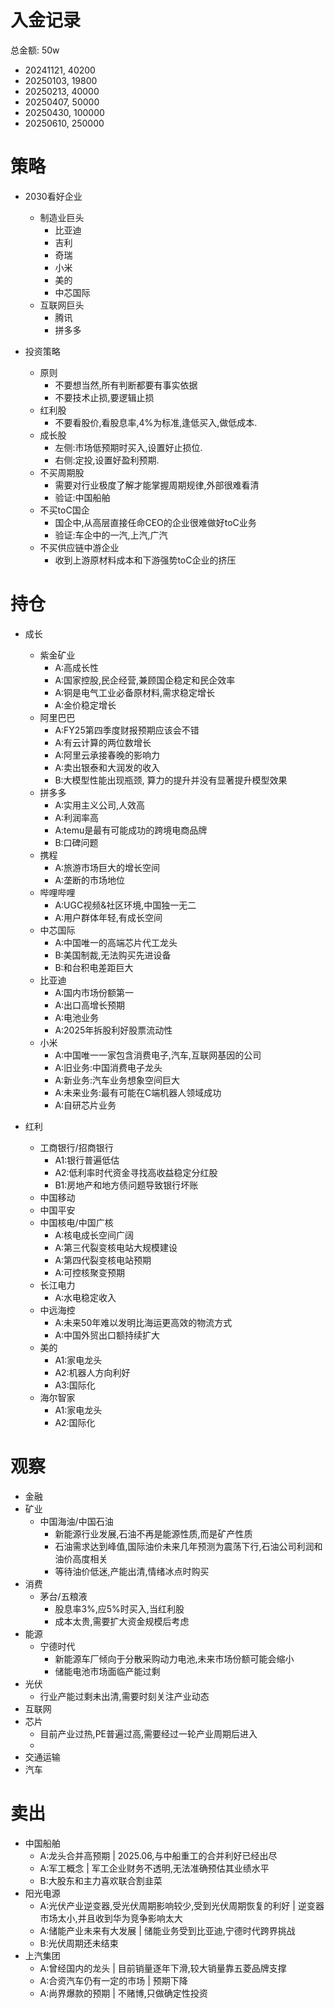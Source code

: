 # 入金记录
总金额: 50w
* 20241121, 40200
* 20250103, 19800
* 20250213, 40000
* 20250407, 50000
* 20250430, 100000
* 20250610, 250000

# 策略
* 2030看好企业
  * 制造业巨头
    * 比亚迪
    * 吉利
    * 奇瑞
    * 小米
    * 美的
    * 中芯国际
  * 互联网巨头
    * 腾讯
    * 拼多多

* 投资策略
  * 原则
    * 不要想当然,所有判断都要有事实依据
    * 不要技术止损,要逻辑止损
  * 红利股
    * 不要看股价,看股息率,4%为标准,逢低买入,做低成本.
  * 成长股
    * 左侧:市场低预期时买入,设置好止损位.
    * 右侧:定投,设置好盈利预期.
  * 不买周期股
    * 需要对行业极度了解才能掌握周期规律,外部很难看清
    * 验证:中国船舶
  * 不买toC国企
    * 国企中,从高层直接任命CEO的企业很难做好toC业务
    * 验证:车企中的一汽,上汽,广汽
  * 不买供应链中游企业
    * 收到上游原材料成本和下游强势toC企业的挤压



# 持仓
* 成长
  * 紫金矿业
    * A:高成长性
    * A:国家控股,民企经营,兼顾国企稳定和民企效率
    * A:铜是电气工业必备原材料,需求稳定增长
    * A:金价稳定增长
  * 阿里巴巴
    * A:FY25第四季度财报预期应该会不错
    * A:有云计算的两位数增长
    * A:阿里云承接春晚的影响力
    * A:卖出银泰和大润发的收入
    * B:大模型性能出现瓶颈, 算力的提升并没有显著提升模型效果
  * 拼多多
    * A:实用主义公司,人效高
    * A:利润率高
    * A:temu是最有可能成功的跨境电商品牌
    * B:口碑问题
  * 携程
    * A:旅游市场巨大的增长空间
    * A:垄断的市场地位
  * 哔哩哔哩
    * A:UGC视频&社区环境,中国独一无二
    * A:用户群体年轻,有成长空间
  * 中芯国际
    * A:中国唯一的高端芯片代工龙头
    * B:美国制裁,无法购买先进设备
    * B:和台积电差距巨大
  * 比亚迪
    * A:国内市场份额第一
    * A:出口高增长预期
    * A:电池业务
    * A:2025年拆股利好股票流动性
  * 小米
    * A:中国唯一一家包含消费电子,汽车,互联网基因的公司
    * A:旧业务:中国消费电子龙头
    * A:新业务:汽车业务想象空间巨大
    * A:未来业务:最有可能在C端机器人领域成功
    * A:自研芯片业务

* 红利
  * 工商银行/招商银行
    * A1:银行普遍低估
    * A2:低利率时代资金寻找高收益稳定分红股
    * B1:房地产和地方债问题导致银行坏账
  * 中国移动
  * 中国平安
  * 中国核电/中国广核
    * A:核电成长空间广阔
    * A:第三代裂变核电站大规模建设
    * A:第四代裂变核电站预期
    * A:可控核聚变预期
  * 长江电力
    * A:水电稳定收入
  * 中远海控
    * A:未来50年难以发明比海运更高效的物流方式
    * A:中国外贸出口额持续扩大
  * 美的
    * A1:家电龙头
    * A2:机器人方向利好
    * A3:国际化
  * 海尔智家
    * A1:家电龙头
    * A2:国际化
  



# 观察
* 金融
* 矿业
  * 中国海油/中国石油
    * 新能源行业发展,石油不再是能源性质,而是矿产性质
    * 石油需求达到峰值,国际油价未来几年预测为震荡下行,石油公司利润和油价高度相关
    * 等待油价低迷,产能出清,情绪冰点时购买
* 消费
  * 茅台/五粮液
    * 股息率3%,应5%时买入,当红利股
    * 成本太贵,需要扩大资金规模后考虑
* 能源
  * 宁德时代
    * 新能源车厂倾向于分散采购动力电池,未来市场份额可能会缩小
    * 储能电池市场面临产能过剩
* 光伏
  * 行业产能过剩未出清,需要时刻关注产业动态
* 互联网
* 芯片
  * 目前产业过热,PE普遍过高,需要经过一轮产业周期后进入
  * 
* 交通运输
* 汽车


# 卖出
  * 中国船舶
    * A:龙头合并高预期 | 2025.06,与中船重工的合并利好已经出尽
    * A:军工概念 | 军工企业财务不透明,无法准确预估其业绩水平
    * B:大股东和主力喜欢联合割韭菜
  * 阳光电源
    * A:光伏产业逆变器,受光伏周期影响较少,受到光伏周期恢复的利好 | 逆变器市场太小,并且收到华为竞争影响太大
    * A:储能产业未来有大发展 | 储能业务受到比亚迪,宁德时代跨界挑战
    * B:光伏周期还未结束
  * 上汽集团
    * A:曾经国内的龙头 | 目前销量逐年下滑,较大销量靠五菱品牌支撑
    * A:合资汽车仍有一定的市场 | 预期下降
    * A:尚界爆款的预期 | 不赌博,只做确定性投资
